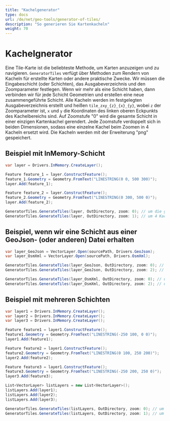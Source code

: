 ```yaml
---
title: "Kachelgenerator"
type: docs
url: /de/net/geo-tools/generator-of-tiles/
description: "So generieren Sie Kartenkacheln"
weight: 70
---
```


# Kachelgnerator

Eine Tile-Karte ist die beliebteste Methode, um Karten anzuzeigen und zu navigieren. `GeneratorTiles` verfügt über Methoden zum Rendern von Kacheln für erstellte Karten oder andere praktische Zwecke.
Wir müssen die Eingabeschicht (oder Schichten), das Ausgabeverzeichnis und den Zoomparameter festlegen. Wenn wir mehr als eine Schicht haben, dann verbinden wir für jede Schicht Geometrien und erstellen eine neue zusammengeführte Schicht. Alle Kacheln werden im festgelegten Ausgabeverzeichnis erstellt und heißen `tile_zxy_{z}_{x}_{y}`, wobei `z` der Zoomparameter ist, `x` und `y` die Koordinaten des linken oberen Eckpunkts des Kachelbereichs sind. Auf Zoomstufe "0" wird die gesamte Schicht in einer einzigen Kartenkachel gerendert. Jede Zoomstufe verdoppelt sich in beiden Dimensionen, sodass eine einzelne Kachel beim Zoomen in 4 Kacheln ersetzt wird. Die Kacheln werden mit der Erweiterung "png" gespeichert.

## Beispiel mit InMemory-Schicht

```csharp
var layer = Drivers.InMemory.CreateLayer();

Feature feature_1 = layer.ConstructFeature();
feature_1.Geometry = Geometry.FromText("LINESTRING(0 0, 500 300)");
layer.Add(feature_1);

Feature feature_2 = layer.ConstructFeature();
feature_2.Geometry = Geometry.FromText("LINESTRING(0 300, 500 0)");
layer.Add(feature_2);

GeneratorTiles.GenerateTiles(layer, OutDirectory, zoom: 0); // um die gesamte Kachel zu sehen
GeneratorTiles.GenerateTiles(layer, OutDirectory, zoom: 1); // um 4 Kacheln zu sehen
```

## Beispiel, wenn wir eine Schicht aus einer GeoJson- (oder anderen) Datei erhalten

```csharp
var layer_GeoJson = VectorLayer.Open(sourcePath, Drivers.GeoJson);
var layer_OsmXml = VectorLayer.Open(sourcePath, Drivers.OsmXml);

GeneratorTiles.GenerateTiles(layer_GeoJson, OutDirectory, zoom: 0); // um die gesamte Kachel zu sehen
GeneratorTiles.GenerateTiles(layer_GeoJson, OutDirectory, zoom: 2); // um 16 Kacheln zu sehen

GeneratorTiles.GenerateTiles(layer_OsmXml, OutDirectory, zoom: 0); // um die gesamte Kachel zu sehen
GeneratorTiles.GenerateTiles(layer_OsmXml, OutDirectory, zoom: 2); // um 16 Kacheln zu sehen
```

## Beispiel mit mehreren Schichten

```csharp
var layer1 = Drivers.InMemory.CreateLayer();
var layer2 = Drivers.InMemory.CreateLayer();
var layer3 = Drivers.InMemory.CreateLayer();

Feature feature1 = layer1.ConstructFeature();
feature1.Geometry = Geometry.FromText("LINESTRING(-250 100, 0 0)");
layer1.Add(feature1);

Feature feature2 = layer1.ConstructFeature();
feature2.Geometry = Geometry.FromText("LINESTRING(0 100, 250 200)");
layer2.Add(feature2);

Feature feature3 = layer1.ConstructFeature();
feature3.Geometry = Geometry.FromText("LINESTRING(-250 200, 250 0)");
layer3.Add(feature3);

List<VectorLayer> listLayers = new List<VectorLayer>();
listLayers.Add(layer1);
listLayers.Add(layer2);
listLayers.Add(layer3);

GeneratorTiles.GenerateTiles(listLayers, OutDirectory, zoom: 0); // um die gesamte Kachel zu sehen
GeneratorTiles.GenerateTiles(listLayers, OutDirectory, zoom: 1); // um 4 Kacheln zu sehen
```
